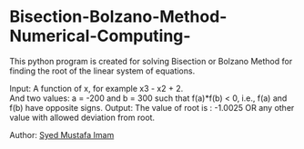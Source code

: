 # Bisection-Bolzano-Method-Numerical-Computing-
This python program is created for solving Bisection or Bolzano Method for finding the root of the linear system of equations. 


Input: A function of x, for example x3 - x2 + 2.     
       And two values: a = -200 and b = 300 such that
       f(a)*f(b) < 0, i.e., f(a) and f(b) have
       opposite signs.
Output: The value of root is : -1.0025
        OR any other value with allowed
        deviation from root.

Author: [Syed Mustafa Imam](https://github.com/SyedMustafaImam/)
